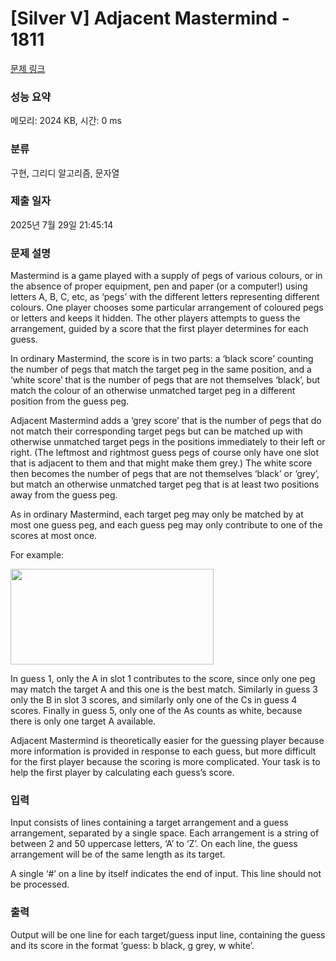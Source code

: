 # [Silver V] Adjacent Mastermind - 1811 

[문제 링크](https://www.acmicpc.net/problem/1811) 

### 성능 요약

메모리: 2024 KB, 시간: 0 ms

### 분류

구현, 그리디 알고리즘, 문자열

### 제출 일자

2025년 7월 29일 21:45:14

### 문제 설명

<p>Mastermind is a game played with a supply of pegs of various colours, or in the absence of proper equipment, pen and paper (or a computer!) using letters A, B, C, etc, as ‘pegs’ with the different letters representing different colours. One player chooses some particular arrangement of coloured pegs or letters and keeps it hidden. The other players attempts to guess the arrangement, guided by a score that the first player determines for each guess.</p>

<p>In ordinary Mastermind, the score is in two parts: a ‘black score’ counting the number of pegs that match the target peg in the same position, and a ‘white score’ that is the number of pegs that are not themselves ‘black’, but match the colour of an otherwise unmatched target peg in a different position from the guess peg.</p>

<p>Adjacent Mastermind adds a ‘grey score’ that is the number of pegs that do not match their corresponding target pegs but can be matched up with otherwise unmatched target pegs in the positions immediately to their left or right. (The leftmost and rightmost guess pegs of course only have one slot that is adjacent to them and that might make them grey.) The white score then becomes the number of pegs that are not themselves ‘black’ or ‘grey’, but match an otherwise unmatched target peg that is at least two positions away from the guess peg.</p>

<p>As in ordinary Mastermind, each target peg may only be matched by at most one guess peg, and each guess peg may only contribute to one of the scores at most once.</p>

<p>For example:</p>

<p><img alt="" src="https://onlinejudgeimages.s3.amazonaws.com/problem/1811/%EC%8A%A4%ED%81%AC%EB%A6%B0%EC%83%B7%202017-01-12%20%EC%98%A4%EC%A0%84%208.37.55.png" style="height:153px; width:325px"></p>

<p>In guess 1, only the A in slot 1 contributes to the score, since only one peg may match the target A and this one is the best match. Similarly in guess 3 only the B in slot 3 scores, and similarly only one of the Cs in guess 4 scores. Finally in guess 5, only one of the As counts as white, because there is only one target A available.</p>

<p>Adjacent Mastermind is theoretically easier for the guessing player because more information is provided in response to each guess, but more difficult for the first player because the scoring is more complicated. Your task is to help the first player by calculating each guess’s score.</p>

### 입력 

 <p>Input consists of lines containing a target arrangement and a guess arrangement, separated by a single space. Each arrangement is a string of between 2 and 50 uppercase letters, ‘A’ to ‘Z’. On each line, the guess arrangement will be of the same length as its target.</p>

<p>A single ‘#’ on a line by itself indicates the end of input. This line should not be processed.</p>

### 출력 

 <p>Output will be one line for each target/guess input line, containing the guess and its score in the format ‘guess: b black, g grey, w white’.</p>

